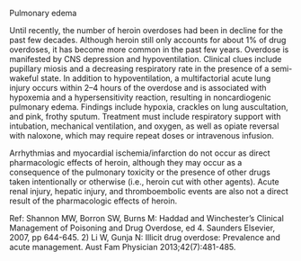 Pulmonary edema

Until recently, the number of heroin overdoses had been in decline for the past few decades. Although heroin still only accounts for about 1% of drug overdoses, it has become more common in the past few years. Overdose is manifested by CNS depression and hypoventilation. Clinical clues include pupillary miosis and a decreasing respiratory rate in the presence of a semi-wakeful state. In addition to hypoventilation, a multifactorial acute lung injury occurs within 2–4 hours of the overdose and is associated with hypoxemia and a hypersensitivity reaction, resulting in noncardiogenic pulmonary edema. Findings include hypoxia, crackles on lung auscultation, and pink, frothy sputum. Treatment must include respiratory support with intubation, mechanical ventilation, and oxygen, as well as opiate reversal with naloxone, which may require repeat doses or intravenous infusion.

Arrhythmias and myocardial ischemia/infarction do not occur as direct pharmacologic effects of heroin, although they may occur as a consequence of the pulmonary toxicity or the presence of other drugs taken intentionally or otherwise (i.e., heroin cut with other agents). Acute renal injury, hepatic injury, and thromboembolic events are also not a direct result of the pharmacologic effects of heroin.

Ref:  Shannon MW, Borron SW, Burns M: Haddad and Winchester’s Clinical Management of Poisoning and Drug Overdose,
ed 4. Saunders Elsevier, 2007, pp 644-645. 2) Li W, Gunja N: Illicit drug overdose: Prevalence and acute management.
Aust Fam Physician 2013;42(7):481-485.